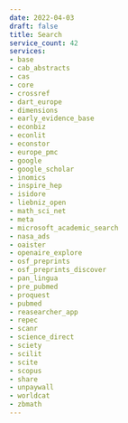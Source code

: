 ```yaml
---
date: 2022-04-03
draft: false
title: Search
service_count: 42
services:
- base
- cab_abstracts
- cas
- core
- crossref
- dart_europe
- dimensions
- early_evidence_base
- econbiz
- econlit
- econstor
- europe_pmc
- google
- google_scholar
- inomics
- inspire_hep
- isidore
- liebniz_open
- math_sci_net
- meta
- microsoft_academic_search
- nasa_ads
- oaister
- openaire_explore
- osf_preprints
- osf_preprints_discover
- pan_lingua
- pre_pubmed
- proquest
- pubmed
- reasearcher_app
- repec
- scanr
- science_direct
- sciety
- scilit
- scite
- scopus
- share
- unpaywall
- worldcat
- zbmath
---
```



